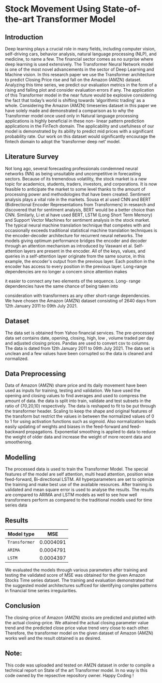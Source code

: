 # Stock Movement Using State-of-the-art Transformer Model

## Introduction
Deep learning plays a crucial role in many
fields, including computer vision, self-driving cars,
behavior analysis, natural language processing (NLP),
and medicine, to name a few. The financial sector comes
as no surprise where deep learning is used extensively.
The Transformer Neural Network model is one of the
most novel advancements in the sector of Deep Learning
and Machine vision. In this research paper we use the
Transformer architecture to predict Closing Price rise
and fall on the Amazon (AMZN) dataset. Analyzing this
time series, we predict our evaluation metrics in the form
of a rising and falling plot and consider evaluation errors
if any. The application of this Transformer model in the
near future would be explosive considering the fact that
today’s world is shifting towards ‘algorithmic trading’ as
a whole. Considering the Amazon (AMZN) timeseries
dataset in this paper we have solely made and
demonstrated a comparison as to why the Transformer
model once used only in Natural language processing
applications is highly beneficial in these non- linear
pattern prediction applications in the FinTech domain.
The applicability and usefulness of our model is
demonstrated by its ability to predict mid prices with a
significant probability rate. Our work on this dataset
would significantly encourage the fintech domain to adopt
the ‘transformer deep net’ model.

## Literature Survey
Not long ago, several forecasting professionals condemned
neural networks (NN) as being unsuitable and uncompetitive
in forecasting sectors. Because of its tremendous
volatility, the stock market is a new topic for academics,
students, traders, investors, and corporations. It is now
feasible to anticipate the market to some level thanks to the
amount of processing power and methodologies that have
been created. Sentiment analysis plays a vital role in the
markets. Sousa et al used CNN and BERT (Bidirectional
Encoder Representations from Transformers) in research and
discovered that for sentiment analysis, BERT would be a
better choice than CNN. Similarly, Li et al have used
BERT, LSTM (Long Short Term Memory) and Support
Vector Machines for sentiment analysis in the stock market.
The typical neural machine translation technique that
competes with and occasionally exceeds traditional statistical
machine translation techniques is the encoder-decoder
architecture for recurrent neural networks. The models giving
optimum performance bridges the encoder and decoder
through an attention mechanism as introduced by Vaswani et
al. Self-attention layers are present in the encoder. All of
the keys, values, and queries in a self-attention layer originate
from the same source, in this example, the encoder's output
from the previous layer. Each position in the encoder has
access to every position in the previous layer. Long-range
dependencies are no longer a concern since attention makes

it easier to connect any two elements of the sequence. Long-
range dependencies have the same chance of being taken into

consideration with transformers as any other short-range
dependencies. We have chosen the Amazon (AMZN) dataset
consisting of 2640 days from 12th January 2011 to 09th July
2021.

## Dataset
The data set is obtained from Yahoo financial services.
The pre-processed data set contains date, opening, closing,
high, low , volume traded per day and adjusted closing prices.
Pandas are used to convert csv to columns. The data is dated
from 12th January 2011 to 09th July 2021. The data set is
unclean and a few values have been corrupted so the data is
cleaned and normalized.

## Data Preprocessing
Data of Amazon (AMZN) share price and its daily movement
have been used as inputs for training, testing and validation.
We have used the opening and closing values to find averages
and used to compress the amount of data. the data is split into
train, validate and test subsets in the ratio of (70,20,10)
respectively. The data is reshaped to fit to be put through the
transformer header. Scaling to keep the shape and original
features of the transform but restrict the values in between the
normalized values of 0 to 1 for using activation functions such
as sigmoid. Also normalization leads easily updating of
weights and biases in the feed-forward and feed-backward
propagations. Exponential smoothing is applied to data to
reduce the weight of older data and increase the weight of
more recent data and smoothening.

## Modelling
The processed data
is used to train the Transformer Model. The special features
of the model are self attention, multi head attention, position
wise feed-forward, Bi-directional LSTM. All
hyperparameters are set to optimize the training and make
best use of the available resources. After training is validated
and mean square error is used to analyse the results. The results are compared to ARIMA and LSTM models as well to see how well transformers perform as compared to the traditional models used for time series data

## Results
| Model type | MSE |
| --- | --- |
| `Transformer` | 0.0004091 |
| `ARIMA` |  0.0004791  |
| `LSTM` |  0.0004397  |

We evaluated the models through various parameters after training and testing the validated score of
MSE was obtained for the given Amazon Stocks Time series
dataset. The training and evaluation demonstrated that the
suggested model architectures sufficed for identifying
complex patterns in financial time series irregularities. 

## Conclusion
The closing-price of Amazon (AMZN) stocks are predicted
and plotted with the actual closing-price. We attained the
actual closing parameter value trend and the predicted close
price value trend very close to each other. Therefore, the
transformer model on the given dataset of Amazon (AMZN)
works well and the result obtained is as desired.


## Note:
This code was uploaded and tested on AMZN dataset in order to compile a technical report on State of the art Transformer model. In no way is this code owned by the repsective repository owner. Happy Coding !
